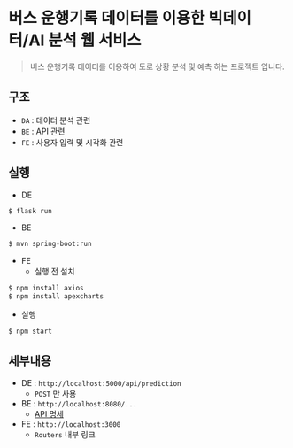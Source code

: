 # 버스 운행기록 데이터를 이용한 빅데이터/AI 분석 웹 서비스

> 버스 운행기록 데이터를 이용하여 도로 상황 분석 및 예측 하는 프로젝트 입니다.

## 구조
- `DA` : 데이터 분석 관련
- `BE` : API 관련
- `FE` : 사용자 입력 및 시각화 관련

## 실행
- DE
```bash
$ flask run
```

- BE
```bash
$ mvn spring-boot:run
```

- FE
   - 실행 전 설치
```bash
$ npm install axios
$ npm install apexcharts
```
   - 실행
```bash
$ npm start
```

## 세부내용
- DE : `http://localhost:5000/api/prediction`
   - `POST` 만 사용
- BE : `http://localhost:8080/...`
   - [API 명세](https://github.com/bm20050/driving-record-analysis-for-web-service/blob/main/springboot/API%EB%AA%85%EC%84%B8_v0.1_20230619.pdf)
- FE : `http://localhost:3000`
   - `Routers` 내부 링크
